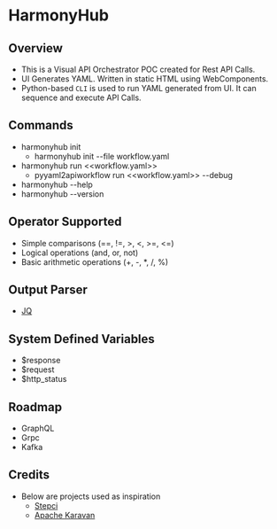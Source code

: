 # HarmonyHub

## Overview
- This is a Visual API Orchestrator POC created for Rest API Calls.
- UI Generates YAML. Written in static HTML using WebComponents. 
- Python-based `CLI` is used to run YAML generated from UI. It can sequence and execute API Calls.

## Commands
- harmonyhub init
  - harmonyhub init --file workflow.yaml
- harmonyhub run <<workflow.yaml>>
  - pyyaml2apiworkflow run <<workflow.yaml>> --debug
- harmonyhub --help
- harmonyhub --version

## Operator Supported
- Simple comparisons (==, !=, >, <, >=, <=)
- Logical operations (and, or, not)
- Basic arithmetic operations (+, -, *, /, %)

## Output Parser
- [JQ](https://www.devtoolsdaily.com/jq_playground/)

## System Defined Variables
- $response
- $request
- $http_status

## Roadmap
- GraphQL
- Grpc
- Kafka

## Credits
- Below are projects used as inspiration
  - [Stepci](https://stepci.com/)
  - [Apache Karavan](https://github.com/apache/camel-karavan)
